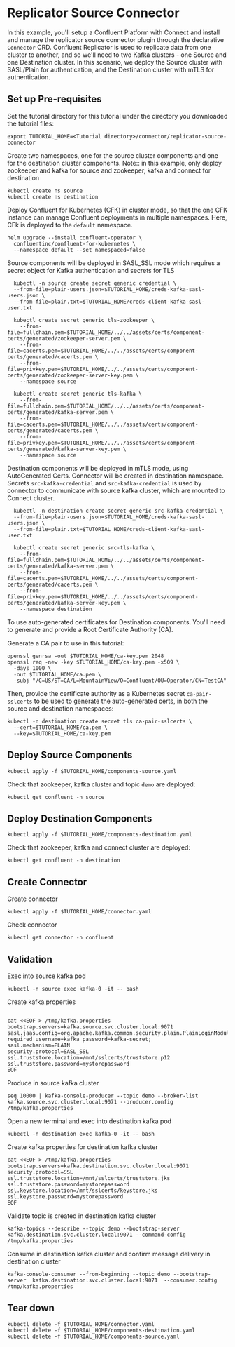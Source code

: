 # Replicator Source Connector
In this example, you'll setup a Confluent Platform with Connect and install and manage the replicator source connector plugin through the declarative `Connector` CRD. 
Confluent Replicator is used to replicate data from one cluster to another, and so we'll need to two Kafka clusters - one Source and one Destination cluster. 
In this scenario, we deploy the Source cluster with SASL/Plain for authentication, and the Destination cluster with mTLS for authentication.
## Set up Pre-requisites

Set the tutorial directory for this tutorial under the directory you downloaded
the tutorial files:

```
export TUTORIAL_HOME=<Tutorial directory>/connector/replicator-source-connector
```

Create two namespaces, one for the source cluster components and one for the destination cluster components.
Note:: in this example, only deploy zookeeper and kafka for source and zookeeper, kafka and connect for destination

```
kubectl create ns source
kubectl create ns destination
```

Deploy Confluent for Kubernetes (CFK) in cluster mode, so that the one CFK instance can manage Confluent deployments in multiple namespaces. Here, CFk is deployed to the `default` namespace.

```
helm upgrade --install confluent-operator \
  confluentinc/confluent-for-kubernetes \
  --namespace default --set namespaced=false
```

Source components will be deployed in SASL_SSL mode
which requires a secret object for Kafka authentication and secrets for TLS

```
  kubectl -n source create secret generic credential \
  --from-file=plain-users.json=$TUTORIAL_HOME/creds-kafka-sasl-users.json \
  --from-file=plain.txt=$TUTORIAL_HOME/creds-client-kafka-sasl-user.txt 
  
  kubectl create secret generic tls-zookeeper \
    --from-file=fullchain.pem=$TUTORIAL_HOME/../../assets/certs/component-certs/generated/zookeeper-server.pem \
    --from-file=cacerts.pem=$TUTORIAL_HOME/../../assets/certs/component-certs/generated/cacerts.pem \
    --from-file=privkey.pem=$TUTORIAL_HOME/../../assets/certs/component-certs/generated/zookeeper-server-key.pem \
    --namespace source
  
  kubectl create secret generic tls-kafka \
    --from-file=fullchain.pem=$TUTORIAL_HOME/../../assets/certs/component-certs/generated/kafka-server.pem \
    --from-file=cacerts.pem=$TUTORIAL_HOME/../../assets/certs/component-certs/generated/cacerts.pem \
    --from-file=privkey.pem=$TUTORIAL_HOME/../../assets/certs/component-certs/generated/kafka-server-key.pem \
    --namespace source

```

Destination components will be deployed in mTLS mode, using AutoGenerated Certs. Connector will be created in destination namespace.
Secrets `src-kafka-credential` and `src-kafka-credential` is used by connector to communicate with source kafka cluster, which are mounted to Connect cluster.

```
  kubectl -n destination create secret generic src-kafka-credential \
  --from-file=plain-users.json=$TUTORIAL_HOME/creds-kafka-sasl-users.json \
  --from-file=plain.txt=$TUTORIAL_HOME/creds-client-kafka-sasl-user.txt 
  
  kubectl create secret generic src-tls-kafka \
    --from-file=fullchain.pem=$TUTORIAL_HOME/../../assets/certs/component-certs/generated/kafka-server.pem \
    --from-file=cacerts.pem=$TUTORIAL_HOME/../../assets/certs/component-certs/generated/cacerts.pem \
    --from-file=privkey.pem=$TUTORIAL_HOME/../../assets/certs/component-certs/generated/kafka-server-key.pem \
    --namespace destination
```


To use auto-generated certificates for Destination components. You'll need to generate and provide a Root Certificate Authority (CA).

Generate a CA pair to use in this tutorial:

```
openssl genrsa -out $TUTORIAL_HOME/ca-key.pem 2048
openssl req -new -key $TUTORIAL_HOME/ca-key.pem -x509 \
  -days 1000 \
  -out $TUTORIAL_HOME/ca.pem \
  -subj "/C=US/ST=CA/L=MountainView/O=Confluent/OU=Operator/CN=TestCA"
```

Then, provide the certificate authority as a Kubernetes secret `ca-pair-sslcerts` to be used to 
generate the auto-generated certs, in both the source and destination namespaces:

```
kubectl -n destination create secret tls ca-pair-sslcerts \
  --cert=$TUTORIAL_HOME/ca.pem \
  --key=$TUTORIAL_HOME/ca-key.pem 
```

## Deploy Source Components

```
kubectl apply -f $TUTORIAL_HOME/components-source.yaml
```
Check that zookeeper, kafka cluster and topic `demo` are deployed:

```   
kubectl get confluent -n source
```

## Deploy Destination Components

```
kubectl apply -f $TUTORIAL_HOME/components-destination.yaml
```
Check that zookeeper, kafka and connect cluster are deployed:

```   
kubectl get confluent -n destination
```

## Create Connector
Create connector 
```
kubectl apply -f $TUTORIAL_HOME/connector.yaml
```
Check connector 
```
kubectl get connector -n confluent
```

## Validation
Exec into source kafka pod
```
kubectl -n source exec kafka-0 -it -- bash
```

Create kafka.properties

```

cat <<EOF > /tmp/kafka.properties
bootstrap.servers=kafka.source.svc.cluster.local:9071
sasl.jaas.config=org.apache.kafka.common.security.plain.PlainLoginModule required username=kafka password=kafka-secret;
sasl.mechanism=PLAIN
security.protocol=SASL_SSL
ssl.truststore.location=/mnt/sslcerts/truststore.p12
ssl.truststore.password=mystorepassword
EOF
```

Produce in source kafka cluster

```
seq 10000 | kafka-console-producer --topic demo --broker-list kafka.source.svc.cluster.local:9071 --producer.config /tmp/kafka.properties
```

Open a new terminal and exec into destination kafka pod
```
kubectl -n destination exec kafka-0 -it -- bash
```
    
Create kafka.properties for destination kafka cluster
```
cat <<EOF > /tmp/kafka.properties
bootstrap.servers=kafka.destination.svc.cluster.local:9071
security.protocol=SSL
ssl.truststore.location=/mnt/sslcerts/truststore.jks
ssl.truststore.password=mystorepassword
ssl.keystore.location=/mnt/sslcerts/keystore.jks
ssl.keystore.password=mystorepassword
EOF
```
    
Validate topic is created in destination kafka cluster
```
kafka-topics --describe --topic demo --bootstrap-server kafka.destination.svc.cluster.local:9071 --command-config /tmp/kafka.properties
```

Consume in destination kafka cluster and confirm message delivery in destination cluster

```
kafka-console-consumer --from-beginning --topic demo --bootstrap-server  kafka.destination.svc.cluster.local:9071  --consumer.config /tmp/kafka.properties
```


## Tear down

```
kubectl delete -f $TUTORIAL_HOME/connector.yaml
kubectl delete -f $TUTORIAL_HOME/components-destination.yaml
kubectl delete -f $TUTORIAL_HOME/components-source.yaml
```